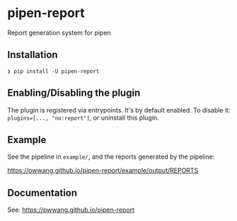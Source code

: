 # pipen-report

Report generation system for pipen

## Installation

```
❯ pip install -U pipen-report
```

## Enabling/Disabling the plugin

The plugin is registered via entrypoints. It's by default enabled. To disable it: `plugins=[..., "no:report"]`, or uninstall this plugin.

## Example

See the pipeline in `example/`, and the reports generated by the pipeline:

https://pwwang.github.io/pipen-report/example/output/REPORTS


## Documentation

See: https://pwwang.github.io/pipen-report
